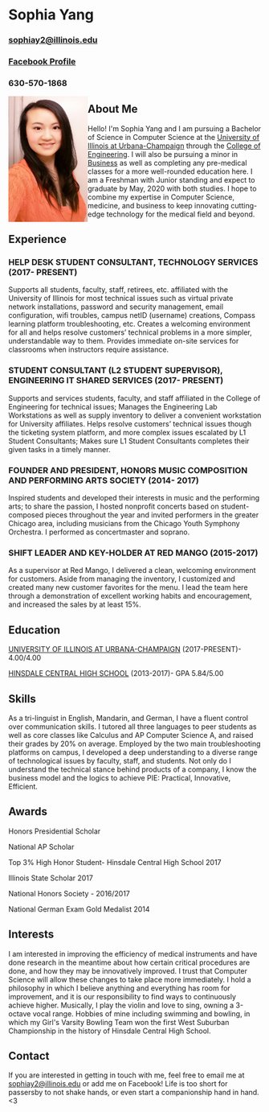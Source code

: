 # Sophia Yang
### sophiay2@illinois.edu
### [Facebook Profile](https://www.facebook.com/sophiashiyang)
### 630-570-1868

<img align="left" src="Headshot.jpg" width="158" height="250" />


## About Me

Hello! I'm Sophia Yang and I am pursuing a Bachelor of Science in Computer Science at the [University of Illinois at Urbana-Champaign](https://cs.illinois.edu) through the [College of Engineering](https://engineering.illinois.edu). I will also be pursuing a minor in [Business](https://business.illinois.edu) as well as completing any pre-medical classes for a more well-rounded education here. I am a Freshman with Junior standing and expect to graduate by May, 2020 with both studies. I hope to combine my expertise in Computer Science, medicine, and business to keep innovating cutting-edge technology for the medical field and beyond. 
                                                                                                                                                                                                    
## Experience

### HELP DESK STUDENT CONSULTANT, TECHNOLOGY SERVICES (2017- PRESENT)
   Supports all students, faculty, staff, retirees, etc. affiliated with the University of Illinois for most technical issues such as virtual private network installations, password and security management, email configuration, wifi troubles, campus netID (username) creations, Compass learning platform troubleshooting, etc. Creates a welcoming environment for all and helps resolve customers’ technical problems in a more simpler, understandable way to them. Provides immediate on-site services for classrooms when instructors require assistance.
   
### STUDENT CONSULTANT (L2 STUDENT SUPERVISOR), ENGINEERING IT SHARED SERVICES (2017- PRESENT)
   Supports and services students, faculty, and staff affiliated in the College of Engineering for technical issues; Manages the Engineering Lab Workstations as well as supply inventory to deliver a convenient workstation for University affiliates. Helps resolve customers’ technical issues though the ticketing system platform, and more complex issues escalated by L1 Student Consultants; Makes sure L1 Student Consultants completes their given tasks in a timely manner. 
   
### FOUNDER AND PRESIDENT, HONORS MUSIC COMPOSITION AND PERFORMING ARTS SOCIETY (2014- 2017)
   Inspired students and developed their interests in music and the performing arts; to share the passion, I hosted nonprofit concerts based on student-composed pieces throughout the year and invited performers in the greater Chicago area, including musicians from the Chicago Youth Symphony Orchestra. I performed as concertmaster and soprano.
   
### SHIFT LEADER AND KEY-HOLDER AT RED MANGO (2015-2017)
   As a supervisor at Red Mango, I delivered a clean, welcoming environment for customers. Aside from managing the inventory, I customized and created many new customer favorites for the menu. I lead the team here through a demonstration of excellent working habits and encouragement, and increased the sales by at least 15%.

## Education

[UNIVERSITY OF ILLINOIS AT URBANA-CHAMPAIGN](http://illinois.edu) (2017-PRESENT)- 4.00/4.00 

[HINSDALE CENTRAL HIGH SCHOOL](https://d86.hinsdale86.org/Domain/8) (2013-2017)- GPA 5.84/5.00

## Skills
   As a tri-linguist in English, Mandarin, and German, I have a fluent control over communication skills. I tutored all three languages to peer students as well as core classes like Calculus and AP Computer Science A, and raised their grades by 20% on average. Employed by the two main troubleshooting platforms on campus, I developed a deep understanding to a diverse range of technological issues by faculty, staff, and students. Not only do I understand the technical stance behind products of a company, I know the business model and the logics to achieve PIE: Practical, Innovative, Efficient.
   
## Awards
Honors Presidential Scholar

National AP Scholar

Top 3% High Honor Student- Hinsdale Central High School 2017

Illinois State Scholar 2017

National Honors Society - 2016/2017

National German Exam Gold Medalist 2014

## Interests
I am interested in improving the efficiency of medical instruments and have done research in the meantime about how certain critical procedures are done, and how they may be innovatively improved. I trust that Computer Science will allow these changes to take place more immediately. I hold a philosophy in which I believe anything and everything has room for improvement, and it is our responsibility to find ways to continuously achieve higher. 
Musically, I play the violin and love to sing, owning a 3-octave vocal range.
Hobbies of mine including swimming and bowling, in which my Girl's Varsity Bowling Team won the first West Suburban Championship in the history of Hinsdale Central High School.

## Contact
If you are interested in getting in touch with me, feel free to email me at sophiay2@illinois.edu or add me on Facebook! Life is too short for passersby to not shake hands, or even start a companionship hand in hand. <3
